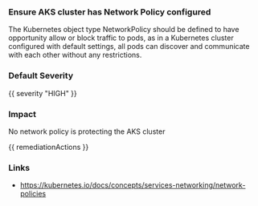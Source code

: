 
### Ensure AKS cluster has Network Policy configured

The Kubernetes object type NetworkPolicy should be defined to have opportunity allow or block traffic to pods, as in a Kubernetes cluster configured with default settings, all pods can discover and communicate with each other without any restrictions.

### Default Severity
{{ severity "HIGH" }}

### Impact
No network policy is protecting the AKS cluster

<!-- DO NOT CHANGE -->
{{ remediationActions }}

### Links
- https://kubernetes.io/docs/concepts/services-networking/network-policies
        